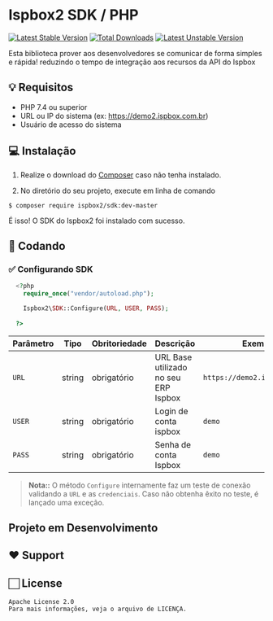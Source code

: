 # Ispbox2 SDK / PHP

[![Latest Stable Version](http://poser.pugx.org/ispbox2/sdk/v)](https://packagist.org/packages/ispbox2/sdk)
[![Total Downloads](http://poser.pugx.org/ispbox2/sdk/downloads)](https://packagist.org/packages/ispbox2/sdk)
[![Latest Unstable Version](http://poser.pugx.org/ispbox2/sdk/v/unstable)](https://packagist.org/packages/ispbox2/sdk)

Esta biblioteca prover aos desenvolvedores se comunicar de forma simples e rápida! reduzindo o tempo de integração aos recursos da API do Ispbox

## 💡 Requisitos

- PHP 7.4 ou superior
- URL ou IP do sistema (ex: https://demo2.ispbox.com.br)
- Usuário de acesso do sistema

## 💻 Instalação 

1. Realize o download do [Composer](https://getcomposer.org/doc/00-intro.md) caso não tenha instalado.

2. No diretório do seu projeto, execute em linha de comando
```
$ composer require ispbox2/sdk:dev-master
```

É isso! O SDK do Ispbox2 foi instalado com sucesso.

## 🌟 Codando
  
  ### ✅ Configurando SDK
  
```php
  <?php
    require_once("vendor/autoload.php");

    Ispbox2\SDK::Configure(URL, USER, PASS);
    
  ?>
```
| Parâmetro | Tipo | Obritoriedade | Descrição | Exemplo
|---|---|---|---|---|
| `URL` | string | obrigatório | URL Base utilizado no seu ERP Ispbox | `https://demo2.ispbox.com.br` |
| `USER` | string | obrigatório | Login de conta ispbox | `demo` |
| `PASS` | string | obrigatório | Senha de conta Ispbox | `demo` |

> **Nota::** O método `Configure`  internamente faz um teste de conexão validando a `URL` e as `credenciais`.
> Caso não obtenha êxito no teste, é lançado uma exceção.

##  Projeto em Desenvolvimento 

## ❤️ Support 

## 🏻 License 
```
Apache License 2.0
Para mais informações, veja o arquivo de LICENÇA.
```